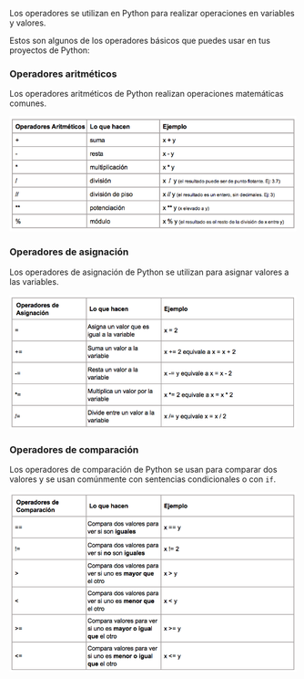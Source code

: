 Los operadores se utilizan en Python para realizar operaciones en variables y valores.

Estos son algunos de los operadores básicos que puedes usar en tus proyectos de Python:

### Operadores aritméticos

Los operadores aritméticos de Python realizan operaciones matemáticas comunes.

![Una tabla que muestra los siguientes operadores aritméticos: + realiza sumas; - realiza restas; * realiza multiplicaciones; / realiza divisiones; // realiza divisiones de piso donde la respuesta es un número entero eliminando los decimales; ** realiza potencias; % realiza la función de módulo.](images/arithmetic_operators.png)

### Operadores de asignación

Los operadores de asignación de Python se utilizan para asignar valores a las variables.

![Una tabla que muestra los siguientes operadores de asignación: = asigna un valor al que es igual una variable; += suma un valor a la variable; -= resta un valor de la variable; *= multiplica un valor por la variable; /= divide un valor de la variable.](images/assignment_operators.png)

### Operadores de comparación

Los operadores de comparación de Python se usan para comparar dos valores y se usan comúnmente con sentencias condicionales o con `if`.

![Una tabla que muestra los siguientes operadores de comparación: == compara dos valores para ver si son iguales; != compara dos valores para ver si no son iguales; < compara dos valores para ver si uno es menor que otro; > compara dos valores para ver si uno es mayor que otro; >= compara dos valores para ver si uno es mayor o igual que otro; < = compara valores para ver si uno es menor o igual que otro.](images/comparison_operators.png)